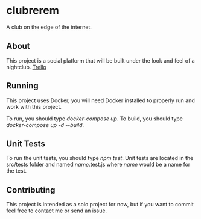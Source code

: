 # clubrerem
A club on the edge of the internet.

## About
This project is a social platform that will be built under the look and feel of a nightclub.
[Trello](https://trello.com/b/L4cNPRYd/club-rerem)

## Running
This project uses Docker, you will need Docker installed to properly run and work with this project.

To run, you should type *docker-compose up*.
To build, you should type *docker-compose up -d --build*.

## Unit Tests
To run the unit tests, you should type *npm test*. Unit tests are located in the src/tests folder and named *name*.test.js where *name*
would be a name for the test.

## Contributing
This project is intended as a solo project for now, but if you want to commit feel free to contact me or send an issue.